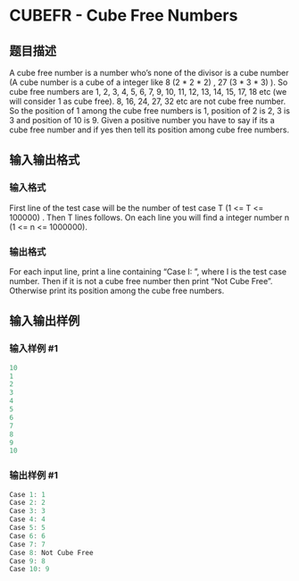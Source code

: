 # CUBEFR - Cube Free Numbers

## 题目描述

 A cube free number is a number who’s none of the divisor is a cube number (A cube number is a cube of a integer like 8 (2 \* 2 \* 2) , 27 (3 \* 3 \* 3) ). So cube free numbers are 1, 2, 3, 4, 5, 6, 7, 9, 10, 11, 12, 13, 14, 15, 17, 18 etc (we will consider 1 as cube free). 8, 16, 24, 27, 32 etc are not cube free number. So the position of 1 among the cube free numbers is 1, position of 2 is 2, 3 is 3 and position of 10 is 9. Given a positive number you have to say if its a cube free number and if yes then tell its position among cube free numbers.

## 输入输出格式

### 输入格式

First line of the test case will be the number of test case T (1 <= T <= 100000) . Then T lines follows. On each line you will find a integer number n (1 <= n <= 1000000).

### 输出格式

For each input line, print a line containing “Case I: ”, where I is the test case number. Then if it is not a cube free number then print “Not Cube Free”. Otherwise print its position among the cube free numbers.

## 输入输出样例

### 输入样例 #1

```cpp
10
1
2
3
4
5
6
7
8
9
10
```


### 输出样例 #1

```cpp
Case 1: 1
Case 2: 2
Case 3: 3
Case 4: 4
Case 5: 5
Case 6: 6
Case 7: 7
Case 8: Not Cube Free
Case 9: 8
Case 10: 9
```


